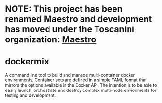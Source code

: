 
**NOTE: This project has been renamed Maestro and development has moved under the Toscanini organization: [Maestro](https://github.com/toscanini/maestro)**
=========================================

dockermix
============

A command line tool to build and manage multi-container docker environments. Container sets are defined in a simple YAML format that mirrors the options available in the Docker API. The intention is to be able to easily launch, orchestrate and destroy complex multi-node envionments for testing and development.


